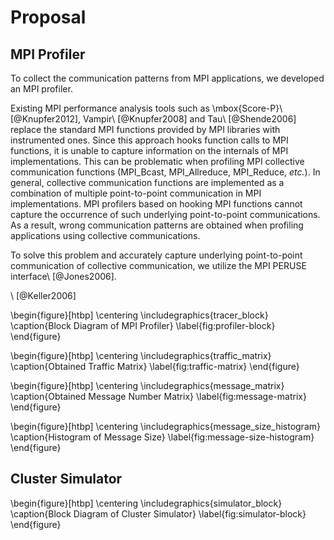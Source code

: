 # Proposal

## MPI Profiler

To collect the communication patterns from MPI applications, we developed an
MPI profiler.

Existing MPI performance analysis tools such as \mbox{Score-P}\ [@Knupfer2012],
Vampir\ [@Knupfer2008] and Tau\ [@Shende2006] replace the standard MPI functions
provided by MPI libraries with instrumented ones. Since this approach hooks
function calls to MPI functions, it is unable to capture information on the
internals of MPI implementations. This can be problematic when profiling MPI
collective communication functions (MPI_Bcast, MPI_Allreduce, MPI_Reduce,
_etc._). In general, collective communication functions are implemented as a
combination of multiple point-to-point communication in MPI implementations.
MPI profilers based on hooking MPI functions cannot capture the occurrence of
such underlying point-to-point communications. As a result, wrong
communication patterns are obtained when profiling applications using
collective communications.

To solve this problem and accurately capture underlying point-to-point
communication of collective communication, we utilize the MPI PERUSE
interface\ [@Jones2006].

\ [@Keller2006]

\begin{figure}[htbp]
    \centering
    \includegraphics{tracer_block}
    \caption{Block Diagram of MPI Profiler}
    \label{fig:profiler-block}
\end{figure}

\begin{figure}[htbp]
    \centering
    \includegraphics{traffic_matrix}
    \caption{Obtained Traffic Matrix}
    \label{fig:traffic-matrix}
\end{figure}

\begin{figure}[htbp]
    \centering
    \includegraphics{message_matrix}
    \caption{Obtained Message Number Matrix}
    \label{fig:message-matrix}
\end{figure}

\begin{figure}[htbp]
    \centering
    \includegraphics{message_size_histogram}
    \caption{Histogram of Message Size}
    \label{fig:message-size-histogram}
\end{figure}

## Cluster Simulator

\begin{figure}[htbp]
    \centering
    \includegraphics{simulator_block}
    \caption{Block Diagram of Cluster Simulator}
    \label{fig:simulator-block}
\end{figure}
